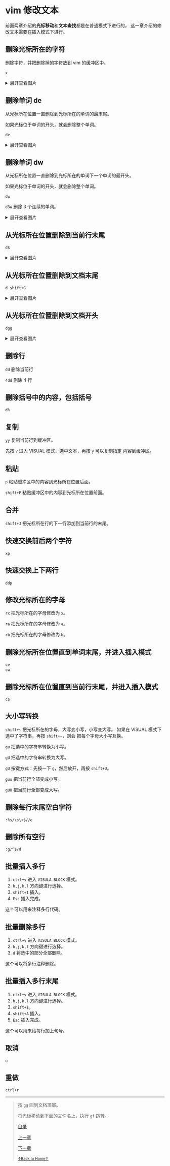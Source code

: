 # vim 修改文本

前面两章介绍的**光标移动**和**文本查找**都是在普通模式下进行的，
这一章介绍的修改文本需要在插入模式下进行。

## 删除光标所在的字符

删除字符，并把删除掉的字符放到 vim 的缓冲区中。

```
x
```

<details>
<summary>展开查看图片</summary>
<img src="../../images/vim_1.4_modify_01.gif" alt="vim_1.4_modify_01.gif" />
</details>

## 删除单词 de

从光标所在位置一直删除到光标所在的单词的最末尾。

如果光标位于单词的开头，就会删除整个单词。

```
de
```

<details>
<summary>展开查看图片</summary>
<img src="../../images/vim_1.4_modify_02.gif" alt="vim_1.4_modify_02.gif" />
</details>

## 删除单词 dw

从光标所在位置一直删除到光标所在的单词下一个单词的最开头。

如果光标位于单词的开头，就会删除整个单词。

```
dw
```

`d3w` 删除 3 个连续的单词。

<details>
<summary>展开查看图片</summary>
<img src="../../images/vim_1.4_modify_03.gif" alt="vim_1.4_modify_03.gif" />
</details>

## 从光标所在位置删除到当前行末尾

```
d$
```

<details>
<summary>展开查看图片</summary>
<img src="../../images/vim_1.4_modify_04.gif" alt="vim_1.4_modify_04.gif" />
</details>

## 从光标所在位置删除到文档末尾

```
d shift+G
```

<details>
<summary>展开查看图片</summary>
<img src="../../images/vim_1.4_modify_05.gif" alt="vim_1.4_modify_05.gif" />
</details>

## 从光标所在位置删除到文档开头

```
dgg
```

<details>
<summary>展开查看图片</summary>
<img src="../../images/vim_1.4_modify_06.gif" alt="vim_1.4_modify_06.gif" />
</details>

## 删除行

`dd` 删除当前行

`4dd` 删除 4 行

## 删除括号中的内容，包括括号

```
d%
```

## 复制

`yy` 复制当前行到缓冲区。

先按 `v` 进入 VISUAL 模式，选中文本，再按 `y` 可以复制指定
内容到缓冲区。

## 粘贴

`p` 粘贴缓冲区中的内容到光标所在位置后面。

`shift+P` 粘贴缓冲区中的内容到光标所在位置前面。

## 合并

`shift+J` 把光标所在行的下一行添加到当前行的末尾。

## 快速交换前后两个字符

```
xp
```

## 快速交换上下两行

```
ddp
```

## 修改光标所在的字母

`rx` 把光标所在的字母修改为 `x`。

`ra` 把光标所在的字母修改为 `a`。

`rb` 把光标所在的字母修改为 `b`。

## 删除光标所在位置直到单词末尾，并进入插入模式

```
ce
cw
```

## 删除光标所在位置直到当前行末尾，并进入插入模式

```
c$
```

## 大小写转换

`shift+~` 把光标所在的字母，大写变小写，小写变大写。
如果在 VISUAL 模式下选中了字符串，再按 `shift+~`，则会
把每个字母大小写互换。

`gu` 把选中的字符串转换为小写。

`gU` 把选中的字符串转换为大写。

`gU` 按键方式：先按一下 `g`，然后放开，再按 `shift+U`。

`guu` 把当前行全部变成小写。

`gUU` 把当前行全部变成大写。

## 删除每行末尾空白字符

```
:%s/\s\+$//e
```

## 删除所有空行

```
:g/^$/d
```

## 批量插入多行

1. `ctrl+v` 进入 `VISULA BLOCK` 模式。
2. `h,j,k,l` 方向键进行选择。
3. `shift+I` 插入。
4. `Esc` 插入完成。

这个可以用来注释多行代码。

## 批量删除多行

1. `ctrl+v` 进入 `VISULA BLOCK` 模式。
2. `h,j,k,l` 方向键进行选择。
3. `d` 将选中的部分全部删除。

这个可以将多行注释删除。

## 批量插入多行末尾

1. `ctrl+v` 进入 `VISULA BLOCK` 模式。
2. `h,j,k,l` 方向键进行选择。
3. `shift+$`。
3. `shift+A` 插入。
4. `Esc` 插入完成。

这个可以用来给每行加上句号。

## 取消

```
u
```

## 重做

```
ctrl+r
```

* * *

> 按 `gg` 回到文档顶部。
>
> 将光标移动到下面的文件名上，执行 `gf` 跳转。
>
> [目录](README.md)
>
> [上一章](README_vim_1.3_search.md)
>
> [下一章](README_vim_1.5_substitute.md)
>
> <a href='https://github.com/MDGSF/MyVim'><small>↑Back to Home↑</small></a>

